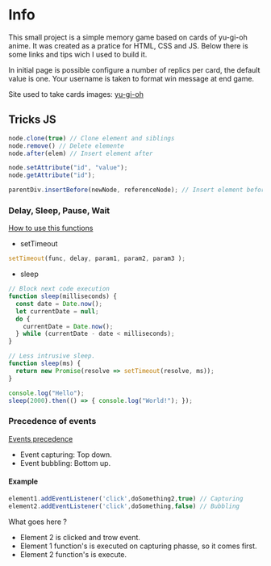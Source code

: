 # Info

This small project is a simple memory game based on cards of yu-gi-oh anime.
It was created as a pratice for HTML, CSS and JS. Below there is some
links and tips wich I used to build it.

In initial page is possible configure a number of replics per card, the default
value is one. Your username is taken to format win message at end game.


Site used to take cards images: [yu-gi-oh](https://www.formatlibrary.com/cards/)


## Tricks JS

```js
node.clone(true) // Clone element and siblings
node.remove() // Delete elemente
node.after(elem) // Insert element after

node.setAttribute("id", "value");
node.getAttribute("id");

parentDiv.insertBefore(newNode, referenceNode); // Insert element before
```

### Delay, Sleep, Pause, Wait

[How to use this functions](https://www.sitepoint.com/delay-sleep-pause-wait/)

- setTimeout
```js
setTimeout(func, delay, param1, param2, param3 );
```


- sleep
```js
// Block next code execution
function sleep(milliseconds) {
  const date = Date.now();
  let currentDate = null;
  do {
    currentDate = Date.now();
  } while (currentDate - date < milliseconds);
}

// Less intrusive sleep.
function sleep(ms) {
  return new Promise(resolve => setTimeout(resolve, ms));
}

console.log("Hello");
sleep(2000).then(() => { console.log("World!"); });
```
### Precedence of events

[Events precedence](https://www.quirksmode.org/js/events_order.html#link4)

- Event capturing: Top down.
- Event bubbling: Bottom up.

#### Example

```js
element1.addEventListener('click',doSomething2,true) // Capturing
element2.addEventListener('click',doSomething,false) // Bubbling
```

What goes here ?
- Element 2 is clicked and trow event.
- Element 1 function's is executed on capturing phasse, so it comes first.
- Element 2 function's is execute.

